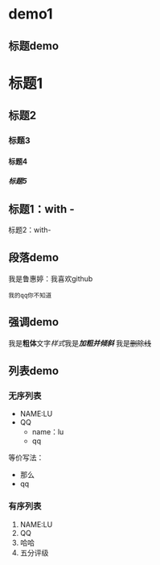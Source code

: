 # demo1

## 标题demo

# 标题1
## 标题2
### 标题3
#### 标题4
##### 标题5

标题1：with -
---
标题2：with-


## 段落demo

我是鲁惠婷：我喜欢github    

    我的qq你不知道

## 强调demo

我是**粗体**文字*样式*我是***加粗并倾斜***
我是~~删除线~~

## 列表demo

### 无序列表  
* NAME:LU  
* QQ  
  - name：lu  
   - qq
   
等价写法：  
- 那么  
- qq  

### 有序列表  
1. NAME:LU
2. QQ
4. 哈哈
3. 五分评级
